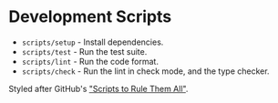 # Development Scripts

* `scripts/setup` - Install dependencies.
* `scripts/test` - Run the test suite.
* `scripts/lint` - Run the code format.
* `scripts/check` - Run the lint in check mode, and the type checker.

Styled after GitHub's ["Scripts to Rule Them All"](https://github.com/github/scripts-to-rule-them-all).

